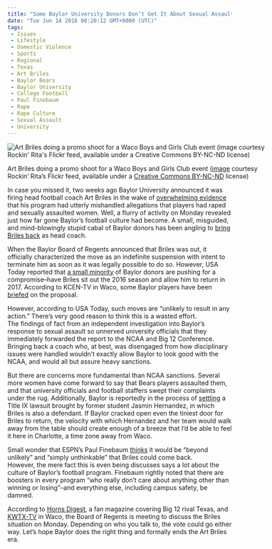 ```yaml
---
title: "Some Baylor University Donors Don’t Get It About Sexual Assault"
date: "Tue Jun 14 2016 00:20:12 GMT+0000 (UTC)"
tags: 
 - Issues
 - Lifestyle
 - Domestic Violence
 - Sports
 - Regional
 - Texas
 - Art Briles
 - Baylor Bears
 - Baylor University
 - College Football
 - Paul Finebaum
 - Rape
 - Rape Culture
 - Sexual Assault
 - University
---
```

<p><!-- Quick Adsense WordPress Plugin: http://quicksense.net/ --></p><div id="attachment_133910" style="width: 610px" class="wp-caption aligncenter"><img class="size-large wp-image-133910" src="//i0.wp.com/cdn.liberalamerica.org/wp-content/uploads/2016/05/Art-Briles-February-600x400.jpg?resize=600%2C400" alt="Art Briles doing a promo shoot for a Waco Boys and Girls Club event (image courtesy Rockin&apos; Rita&apos;s Flickr feed, available under a Creative Commons BY-NC-ND license)" srcset="//cdn.liberalamerica.org/wp-content/uploads/2016/05/Art-Briles-February.jpg 600w, //cdn.liberalamerica.org/wp-content/uploads/2016/05/Art-Briles-February.jpg 64w, //cdn.liberalamerica.org/wp-content/uploads/2016/05/Art-Briles-February.jpg 350w, //cdn.liberalamerica.org/wp-content/uploads/2016/05/Art-Briles-February.jpg 768w, //cdn.liberalamerica.org/wp-content/uploads/2016/05/Art-Briles-February.jpg 150w, //cdn.liberalamerica.org/wp-content/uploads/2016/05/Art-Briles-February.jpg 795w, //cdn.liberalamerica.org/wp-content/uploads/2016/05/Art-Briles-February.jpg 1000w" sizes="(max-width: 600px) 100vw, 600px" data-recalc-dims="1">
<p class="wp-caption-text">Art Briles doing a promo shoot for a Waco Boys and Girls Club event (<a href="https://flic.kr/p/E7H2Cu" onclick="__gaTracker(&apos;send&apos;, &apos;event&apos;, &apos;outbound-article&apos;, &apos;https://flic.kr/p/E7H2Cu&apos;, &apos;image&apos;);">image</a> courtesy Rockin&#x2019; Rita&#x2019;s Flickr feed, available under a <a href="https://creativecommons.org/licenses/by-nc-nd/2.0/" onclick="__gaTracker(&apos;send&apos;, &apos;event&apos;, &apos;outbound-article&apos;, &apos;https://creativecommons.org/licenses/by-nc-nd/2.0/&apos;, &apos;Creative Commons BY-NC-ND&apos;);">Creative Commons BY-NC-ND</a> license)</p>
</div><p>In case you missed it, two weeks ago Baylor University announced it was firing head&#xA0;football&#xA0;coach Art Briles in the wake of <a href="http://www.liberalamerica.org/2016/05/26/baylor-university-axes-coach-assault-complaints/">overwhelming evidence</a> that his program had utterly mishandled allegations that players had raped and sexually assaulted women.&#xA0;Well, a flurry of activity on Monday revealed just how far gone Baylor&#x2019;s football culture had become. A small, misguided, and mind-blowingly stupid cabal of Baylor donors has been angling to <a href="http://espn.go.com/college-football/story/_/id/16176503/contingent-baylor-bears-donors-trying-bring-back-coach-art-briles" onclick="__gaTracker(&apos;send&apos;, &apos;event&apos;, &apos;outbound-article&apos;, &apos;http://espn.go.com/college-football/story/_/id/16176503/contingent-baylor-bears-donors-trying-bring-back-coach-art-briles&apos;, &apos;bring Briles back&apos;);">bring Briles back</a> as head coach.</p><p>When the Baylor Board of Regents announced that Briles was out, it officially characterized the move as an indefinite suspension with intent to terminate him as soon as it was legally possible to do so. However, USA Today reported that <a href="http://www.usatoday.com/story/sports/ncaaf/big12/2016/06/13/art-briles-baylor/85820276/" onclick="__gaTracker(&apos;send&apos;, &apos;event&apos;, &apos;outbound-article&apos;, &apos;http://www.usatoday.com/story/sports/ncaaf/big12/2016/06/13/art-briles-baylor/85820276/&apos;, &apos;a small minority&apos;);">a small minority</a> of Baylor donors are pushing for a compromise&#x2013;have Briles sit out the 2016 season and allow him to return in 2017. According to KCEN-TV in Waco, some Baylor players have been <a href="http://www.kcentv.com/story/32208718/source-briles-could-be-back-for-2017-season" onclick="__gaTracker(&apos;send&apos;, &apos;event&apos;, &apos;outbound-article&apos;, &apos;http://www.kcentv.com/story/32208718/source-briles-could-be-back-for-2017-season&apos;, &apos;briefed&apos;);">briefed</a> on the proposal.</p><p>However, according to USA Today, such moves are &#x201C;unlikely to result in any action.&#x201D; There&#x2019;s very good reason to think this is a wasted effort. The&#xA0;findings of fact from an independent investigation into Baylor&#x2019;s response to sexual assault so unnerved university officials that they immediately forwarded the report to the NCAA and Big 12 Conference. Bringing back a coach who, at best, was disengaged from how disciplinary issues were handled wouldn&#x2019;t exactly allow Baylor to look good with the NCAA, and would all but assure heavy sanctions.</p><p>But there are concerns more fundamental than NCAA sanctions. Several more women have come forward to say that Bears players assaulted them, and that university officials and football staffers swept their complaints under the rug. Additionally, Baylor is reportedly in the process of <a href="http://www.kcentv.com/story/32210093/documents-baylor-art-briles-seeking-settlement-in-sexual-assault-lawsuit" onclick="__gaTracker(&apos;send&apos;, &apos;event&apos;, &apos;outbound-article&apos;, &apos;http://www.kcentv.com/story/32210093/documents-baylor-art-briles-seeking-settlement-in-sexual-assault-lawsuit&apos;, &apos;settling&apos;);">settling</a> a Title IX lawsuit brought by former student Jasmin Hernandez, in which Briles is also a defendant. If Baylor cracked open even the tiniest door for Briles to return, the velocity with which Hernandez and her team would walk away from the table should create enough of a breeze that I&#x2019;d be able to feel it here in Charlotte, a time zone away from Waco.</p><p><!-- Quick Adsense WordPress Plugin: http://quicksense.net/ --></p><p>Small wonder that ESPN&#x2019;s Paul Finebaum <a href="http://espn.go.com/video/clip?id=espn:16177303" onclick="__gaTracker(&apos;send&apos;, &apos;event&apos;, &apos;outbound-article&apos;, &apos;http://espn.go.com/video/clip?id=espn:16177303&apos;, &apos;thinks&apos;);">thinks</a> it would be &#x201C;beyond unlikely&#x201D; and &#x201C;simply unthinkable&#x201D;&#xA0;that Briles could&#xA0;come back. However,&#xA0;the mere fact this is even being discusses says a lot about the culture of Baylor&#x2019;s football program. Finebaum rightly noted&#xA0;that there are boosters in every program &#x201C;who really don&#x2019;t care about anything other than winning or losing&#x201D;&#x2013;and everything else, including campus safety, be damned.</p><p>According to <a href="http://www.scout.com/college/texas/story/1678045-sources-bu-regents-to-reconsider-briles" onclick="__gaTracker(&apos;send&apos;, &apos;event&apos;, &apos;outbound-article&apos;, &apos;http://www.scout.com/college/texas/story/1678045-sources-bu-regents-to-reconsider-briles&apos;, &apos;Horns Digest&apos;);">Horns Digest</a>, a fan magazine covering Big 12 rival Texas, and <a href="http://www.kwtx.com/content/news/Sources--Briles-could-be-back-382684081.html" onclick="__gaTracker(&apos;send&apos;, &apos;event&apos;, &apos;outbound-article&apos;, &apos;http://www.kwtx.com/content/news/Sources--Briles-could-be-back-382684081.html&apos;, &apos;KWTX-TV&apos;);">KWTX-TV</a> in Waco, the Board of Regents is meeting to discuss the Briles situation on Monday. Depending on who you talk to, the vote&#xA0;could go either way. Let&#x2019;s hope Baylor does the right thing and formally ends the Art Briles era.</p><div style="font-size:0px;height:0px;line-height:0px;margin:0;padding:0;clear:both"></div>